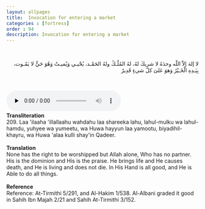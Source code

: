 ```yaml
---
layout: allpages
title:  Invocation for entering a market
categories : [fortress]
order : 94
description: Invocation for entering a market
---
```


&nbsp;
<div class="arabictext" dir="RTL">

لا إلهَ إلاّ اللّه وحدَهُ لا شريكَ لهُ، لهُ المُلْـكُ ولهُ الحَمْـد، يُحْيـي وَيُميـتُ وَهُوَ حَيٌّ لا يَمُـوت، بِيَـدِهِ الْخَـيْرُ وَهوَ عَلىَ كلّ شيءٍ قَدِيرٌ

</div>

&nbsp;


<audio controls  preload="none">
  <source src="{{ site.baseurl }}/audio/fortress/209.mp3" type="audio/mpeg">
Your browser does not support the audio element.
</audio>&nbsp;

<div class="duaextra" tabindex="0"> <div onclick = "void(0)"><strong>Transliteration</strong></div> <div class="extra">
209. Laa 'ilaaha 'illallaahu wahdahu laa shareeka lahu, lahul-mulku wa lahul-hamdu, yuhyee wa yumeetu, wa Huwa hayyun laa yamootu, biyadihil-khayru, wa Huwa 'alaa kulli shay'in Qadeer.

</div> </div> &nbsp; <div class="duaextra" tabindex="0"> <div onclick = "void(0)"><strong>Translation</strong></div> <div class="extra">
None has the right to be worshipped but Allah alone, Who has no partner. His is the dominion and His is the praise. He brings life and He causes death, and He is living and does not die. In His Hand is all good, and He is Able to do all things.

</div> </div> &nbsp; <div class="duaextra" tabindex="0"> <div onclick = "void(0)"><strong>Reference</strong></div> <div class="extra">
Reference: At-Tirmithi 5/291, and Al-Hakim 1/538. Al-Albani graded it good in Sahih Ibn Majah 2/21 and Sahih At-Tirmithi 3/152.

</div> </div>
